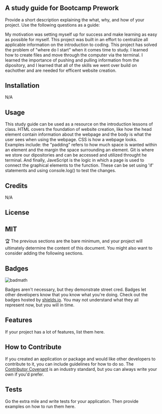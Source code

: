 # <Prework Study Guide Webpage>

## A study guide for Bootcamp Prework

Provide a short description explaining the what, why, and how of your project. Use the following questions as a guide:

My motivation was setting myself up for success and make learning as easy as possible for myself.
 This project was built in an effort to centralize all applicable information on the introduction to coding.
This project has solved the problem of "where do I start" when it comes time to study.
I learned how to create files and move through the computer via the terminal. I learned the importance of pushing and pulling information from the dipository, and I learned that all of the skills we went over build on eachother and are needed for efficent website creation.



## Installation

N/A
## Usage

This study guide can be used as a resource on the introduction lessons of class. HTML covers the foundation of website creation, like how the head element contain information about the webpage and the body is what the user sees when using the webpage. CSS is how a webpage looks. Examples include: the "padding" refers to how much space is wanted within an element and the margin the space surrounding an element. Git is where we store our dipositories and can be accessed and utilized throught he terminal. And finally, JaveScript is the logic in which a page is used to connect the graphical elements to the function. These can be set using 'if' statements and using console.log() to test the changes.



## Credits

N/A



## License

MIT
---

🏆 The previous sections are the bare minimum, and your project will ultimately determine the content of this document. You might also want to consider adding the following sections.

## Badges

![badmath](https://img.shields.io/github/languages/top/nielsenjared/badmath)

Badges aren't necessary, but they demonstrate street cred. Badges let other developers know that you know what you're doing. Check out the badges hosted by [shields.io](https://shields.io/). You may not understand what they all represent now, but you will in time.

## Features

If your project has a lot of features, list them here.

## How to Contribute

If you created an application or package and would like other developers to contribute to it, you can include guidelines for how to do so. The [Contributor Covenant](https://www.contributor-covenant.org/) is an industry standard, but you can always write your own if you'd prefer.

## Tests

Go the extra mile and write tests for your application. Then provide examples on how to run them here.